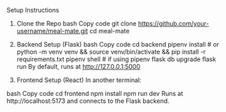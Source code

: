Setup Instructions
1. Clone the Repo
bash
Copy code
git clone https://github.com/your-username/meal-mate.git
cd meal-mate
2. Backend Setup (Flask)
bash
Copy code
cd backend
pipenv install  # or python -m venv venv && source venv/bin/activate && pip install -r requirements.txt
pipenv shell    # if using pipenv
flask db upgrade
flask run
By default, runs at http://127.0.0.1:5000

3. Frontend Setup (React)
In another terminal:

bash
Copy code
cd frontend
npm install
npm run dev
Runs at http://localhost:5173 and connects to the Flask backend.

